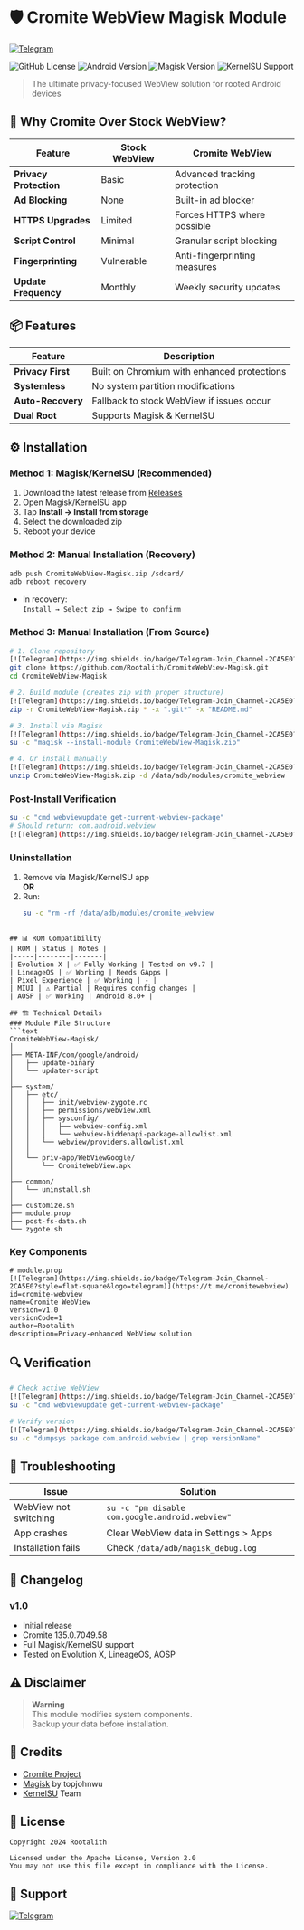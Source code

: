 # 🛡️ Cromite WebView Magisk Module
[![Telegram](https://img.shields.io/badge/Telegram-Join_Channel-2CA5E0?style=flat-square&logo=telegram)](https://t.me/cromitewebview)

![GitHub License](https://img.shields.io/badge/license-Apache%202.0-blue)
![Android Version](https://img.shields.io/badge/Android-8.0%2B-brightgreen)
![Magisk Version](https://img.shields.io/badge/Magisk-20.4%2B-orange)
![KernelSU Support](https://img.shields.io/badge/KernelSU-Compatible-success)

> The ultimate privacy-focused WebView solution for rooted Android devices



## 🌟 Why Cromite Over Stock WebView?
| Feature | Stock WebView | Cromite WebView |
|---------|--------------|-----------------|
| **Privacy Protection** | Basic | Advanced tracking protection |
| **Ad Blocking** | None | Built-in ad blocker |
| **HTTPS Upgrades** | Limited | Forces HTTPS where possible |
| **Script Control** | Minimal | Granular script blocking |
| **Fingerprinting** | Vulnerable | Anti-fingerprinting measures |
| **Update Frequency** | Monthly | Weekly security updates |


## 📦 Features
| Feature | Description |
|---------|-------------|
| **Privacy First** | Built on Chromium with enhanced protections |
| **Systemless** | No system partition modifications |
| **Auto-Recovery** | Fallback to stock WebView if issues occur |
| **Dual Root** | Supports Magisk & KernelSU |

## ⚙️ Installation


### Method 1: Magisk/KernelSU (Recommended)
1. Download the latest release from [Releases](https://github.com/Rootalith/CromiteWebView-Magisk/releases)
2. Open Magisk/KernelSU app
3. Tap **Install → Install from storage**
4. Select the downloaded zip
5. Reboot your device

### Method 2: Manual Installation (Recovery)
```bash
adb push CromiteWebView-Magisk.zip /sdcard/
adb reboot recovery
```
- In recovery:  
  `Install → Select zip → Swipe to confirm`

### Method 3: Manual Installation (From Source)
```bash
# 1. Clone repository
[![Telegram](https://img.shields.io/badge/Telegram-Join_Channel-2CA5E0?style=flat-square&logo=telegram)](https://t.me/cromitewebview)
git clone https://github.com/Rootalith/CromiteWebView-Magisk.git
cd CromiteWebView-Magisk

# 2. Build module (creates zip with proper structure)
[![Telegram](https://img.shields.io/badge/Telegram-Join_Channel-2CA5E0?style=flat-square&logo=telegram)](https://t.me/cromitewebview)
zip -r CromiteWebView-Magisk.zip * -x ".git*" -x "README.md"

# 3. Install via Magisk
[![Telegram](https://img.shields.io/badge/Telegram-Join_Channel-2CA5E0?style=flat-square&logo=telegram)](https://t.me/cromitewebview)
su -c "magisk --install-module CromiteWebView-Magisk.zip"

# 4. Or install manually
[![Telegram](https://img.shields.io/badge/Telegram-Join_Channel-2CA5E0?style=flat-square&logo=telegram)](https://t.me/cromitewebview)
unzip CromiteWebView-Magisk.zip -d /data/adb/modules/cromite_webview

```

### Post-Install Verification
```bash
su -c "cmd webviewupdate get-current-webview-package"
# Should return: com.android.webview
[![Telegram](https://img.shields.io/badge/Telegram-Join_Channel-2CA5E0?style=flat-square&logo=telegram)](https://t.me/cromitewebview)
```

### Uninstallation
1. Remove via Magisk/KernelSU app  
   **OR**  
2. Run:  
   ```bash
   su -c "rm -rf /data/adb/modules/cromite_webview
   
```

## 📊 ROM Compatibility
| ROM | Status | Notes |
|-----|--------|-------|
| Evolution X | ✅ Fully Working | Tested on v9.7 |
| LineageOS | ✅ Working | Needs GApps |
| Pixel Experience | ✅ Working | - |
| MIUI | ⚠️ Partial | Requires config changes |
| AOSP | ✅ Working | Android 8.0+ |

## 🏗️ Technical Details
### Module File Structure
```text
CromiteWebView-Magisk/
│
├── META-INF/com/google/android/
│   ├── update-binary
│   └── updater-script
│
├── system/
│   ├── etc/
│   │   ├── init/webview-zygote.rc
│   │   ├── permissions/webview.xml
│   │   ├── sysconfig/
│   │   │   ├── webview-config.xml
│   │   │   └── webview-hiddenapi-package-allowlist.xml
│   │   └── webview/providers.allowlist.xml
│   │
│   └── priv-app/WebViewGoogle/
│       └── CromiteWebView.apk
│
├── common/
│   └── uninstall.sh
│
├── customize.sh
├── module.prop
├── post-fs-data.sh
└── zygote.sh
```

### Key Components
```properties
# module.prop
[![Telegram](https://img.shields.io/badge/Telegram-Join_Channel-2CA5E0?style=flat-square&logo=telegram)](https://t.me/cromitewebview)
id=cromite-webview
name=Cromite WebView
version=v1.0
versionCode=1
author=Rootalith
description=Privacy-enhanced WebView solution
```

## 🔍 Verification
```bash
# Check active WebView
[![Telegram](https://img.shields.io/badge/Telegram-Join_Channel-2CA5E0?style=flat-square&logo=telegram)](https://t.me/cromitewebview)
su -c "cmd webviewupdate get-current-webview-package"

# Verify version
[![Telegram](https://img.shields.io/badge/Telegram-Join_Channel-2CA5E0?style=flat-square&logo=telegram)](https://t.me/cromitewebview)
su -c "dumpsys package com.android.webview | grep versionName"
```

## 🚨 Troubleshooting
| Issue | Solution |
|-------|----------|
| WebView not switching | `su -c "pm disable com.google.android.webview"` |
| App crashes | Clear WebView data in Settings > Apps |
| Installation fails | Check `/data/adb/magisk_debug.log` |



## 📜 Changelog
### v1.0
- Initial release
- Cromite 135.0.7049.58
- Full Magisk/KernelSU support
- Tested on Evolution X, LineageOS, AOSP

## ⚠️ Disclaimer
> **Warning**  
> This module modifies system components.  
> Backup your data before installation.

## 🌟 Credits
- [Cromite Project](https://github.com/uazo/cromite)
- [Magisk](https://github.com/topjohnwu/Magisk) by topjohnwu
- [KernelSU](https://github.com/tiann/KernelSU) Team

## 📄 License
```text
Copyright 2024 Rootalith

Licensed under the Apache License, Version 2.0
You may not use this file except in compliance with the License.
```
## 💬 Support
[![Telegram](https://img.shields.io/badge/Official-Telegram_Channel-2CA5E0?style=flat-square&logo=telegram)](https://t.me/cromitewebview)
